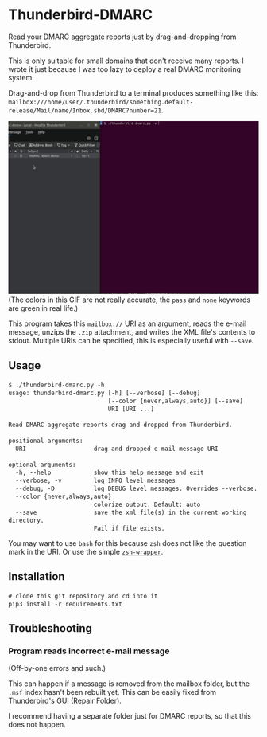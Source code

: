 # Thunderbird-DMARC
Read your DMARC aggregate reports just by drag-and-dropping from Thunderbird.

This is only suitable for small domains that don't receive many reports.
I wrote it just because I was too lazy to deploy a real DMARC monitoring
system.

Drag-and-drop from Thunderbird to a terminal produces something like this:
`mailbox:///home/user/.thunderbird/something.default-release/Mail/name/Inbox.sbd/DMARC?number=21`.

![GIF demonstrating drag-and-drop from Thunderbird](./docs/demo.gif)
(The colors in this GIF are not really accurate, the `pass` and `none`
keywords are green in real life.)

This program takes this `mailbox://` URI as an argument, reads the e-mail
message, unzips the `.zip` attachment, and writes the XML file's contents to
stdout. Multiple URIs can be specified, this is especially useful with
`--save`.


## Usage
```shell
$ ./thunderbird-dmarc.py -h
usage: thunderbird-dmarc.py [-h] [--verbose] [--debug]
                            [--color {never,always,auto}] [--save]
                            URI [URI ...]

Read DMARC aggregate reports drag-and-dropped from Thunderbird.

positional arguments:
  URI                   drag-and-dropped e-mail message URI

optional arguments:
  -h, --help            show this help message and exit
  --verbose, -v         log INFO level messages
  --debug, -D           log DEBUG level messages. Overrides --verbose.
  --color {never,always,auto}
                        colorize output. Default: auto
  --save                save the xml file(s) in the current working directory.
                        Fail if file exists.
```

You may want to use `bash` for this because `zsh` does not like the question
mark in the URI. Or use the simple [`zsh-wrapper`](./zsh-wrapper).


## Installation
```
# clone this git repository and cd into it
pip3 install -r requirements.txt
```


## Troubleshooting
### Program reads incorrect e-mail message
(Off-by-one errors and such.)

This can happen if a message is removed from the mailbox folder, but the
`.msf` index hasn't been rebuilt yet. This can be easily fixed from
Thunderbird's GUI (Repair Folder).

I recommend having a separate folder just for DMARC reports, so that this does
not happen.
